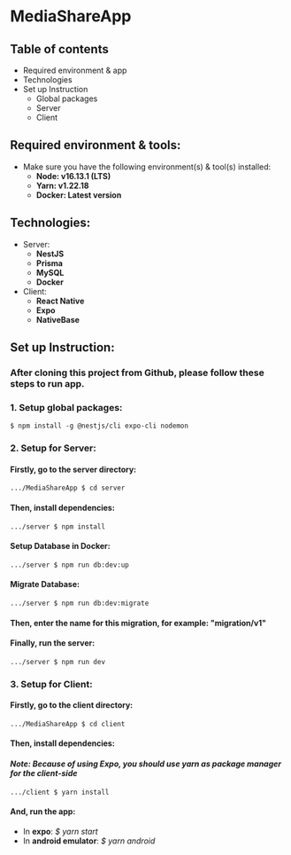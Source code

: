 # MediaShareApp

## Table of contents
* Required environment & app 
* Technologies 
* Set up Instruction 
  * Global packages
  * Server
  * Client

## Required environment & tools:
* Make sure you have the following environment(s) & tool(s) installed: 
  * **Node: v16.13.1 (LTS)**
  * **Yarn: v1.22.18**
  * **Docker: Latest version**

## Technologies:
* Server: 
  * **NestJS**
  * **Prisma**
  * **MySQL**
  * **Docker**
* Client:
  * **React Native**
  * **Expo**
  * **NativeBase**

## Set up Instruction:
### After cloning this project from **Github**, please follow these steps to run app.

### 1. Setup global packages:
```
$ npm install -g @nestjs/cli expo-cli nodemon
```

### 2. Setup for Server:

#### Firstly, go to the server directory:
```
.../MediaShareApp $ cd server
```
#### Then, install dependencies:
```
.../server $ npm install
```
#### Setup Database in Docker:
```
.../server $ npm run db:dev:up
```
#### Migrate Database:
```
.../server $ npm run db:dev:migrate
```
#### Then, enter the name for this migration, for example: "migration/v1"
#### Finally, run the server:
```
.../server $ npm run dev
```

### 3. Setup for Client:

#### Firstly, go to the client directory:
```
.../MediaShareApp $ cd client
```
#### Then, install dependencies:
#### *Note: Because of using Expo, you should use yarn as package manager for the client-side*
```
.../client $ yarn install
```
#### And, run the app:
* In **expo**: *$ yarn start*
* In **android emulator**: *$ yarn android*
